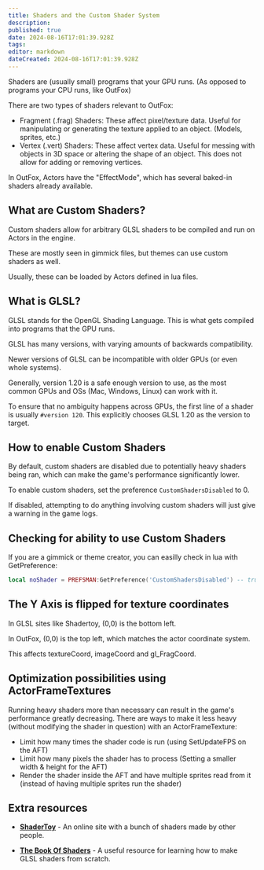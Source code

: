 ```yaml
---
title: Shaders and the Custom Shader System
description: 
published: true
date: 2024-08-16T17:01:39.928Z
tags: 
editor: markdown
dateCreated: 2024-08-16T17:01:39.928Z
---
```


Shaders are (usually small) programs that your GPU runs. (As opposed to programs your CPU runs, like OutFox)

There are two types of shaders relevant to OutFox:
- Fragment (.frag) Shaders: These affect pixel/texture data. Useful for manipulating or generating the texture applied to an object. (Models, sprites, etc.)
- Vertex (.vert) Shaders: These affect vertex data. Useful for messing with objects in 3D space or altering the shape of an object. This does not allow for adding or removing vertices.

In OutFox, Actors have the "EffectMode", which has several baked-in shaders already available.

## What are Custom Shaders?
Custom shaders allow for arbitrary GLSL shaders to be compiled and run on Actors in the engine.

These are mostly seen in gimmick files, but themes can use custom shaders as well.

Usually, these can be loaded by Actors defined in lua files.

## What is GLSL?
GLSL stands for the OpenGL Shading Language. This is what gets compiled into programs that the GPU runs.

GLSL has many versions, with varying amounts of backwards compatibility.

Newer versions of GLSL can be incompatible with older GPUs (or even whole systems).

Generally, version 1.20 is a safe enough version to use, as the most common GPUs and OSs (Mac, Windows, Linux) can work with it.

To ensure that no ambiguity happens across GPUs, the first line of a shader is usually `#version 120`. This explicitly chooses GLSL 1.20 as the version to target.

## How to enable Custom Shaders
By default, custom shaders are disabled due to potentially heavy shaders being ran, which can make the game's performance significantly lower.

To enable custom shaders, set the preference `CustomShadersDisabled` to 0.

If disabled, attempting to do anything involving custom shaders will just give a warning in the game logs.

## Checking for ability to use Custom Shaders
If you are a gimmick or theme creator, you can easilly check in lua with GetPreference:
```lua
local noShader = PREFSMAN:GetPreference('CustomShadersDisabled') -- true = custom shaders are disabled
```

<!--TODO: See if this also affects vert shaders-->
## The Y Axis is flipped for texture coordinates
In GLSL sites like Shadertoy, (0,0) is the bottom left.

In OutFox, (0,0) is the top left, which matches the actor coordinate system.

This affects textureCoord, imageCoord and gl_FragCoord.

## Optimization possibilities using ActorFrameTextures
Running heavy shaders more than necessary can result in the game's performance greatly decreasing. There are ways to make it less heavy (without modifying the shader in question) with an ActorFrameTexture:
- Limit how many times the shader code is run (using SetUpdateFPS on the AFT)
- Limit how many pixels the shader has to process (Setting a smaller width & height for the AFT)
- Render the shader inside the AFT and have multiple sprites read from it (instead of having multiple sprites run the shader)

## Extra resources
- **[ShaderToy](https://www.shadertoy.com/)** - An online site with a bunch of shaders made by other people.

- **[The Book Of Shaders](https://thebookofshaders.com/)** - A useful resource for learning how to make GLSL shaders from scratch.

